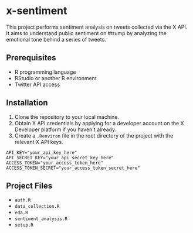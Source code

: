# x-sentiment

This project performs sentiment analysis on tweets collected via the X API. It aims to understand public sentiment on #trump by analyzing the emotional tone behind a series of tweets.

## Prerequisites

- R programming language
- RStudio or another R environment
- Twitter API access

## Installation

1. Clone the repository to your local machine.
2. Obtain X API credentials by applying for a developer account on the X Developer platform if you haven't already.
3. Create a `.Renviron` file in the root directory of the project with the relevant X API keys.
```plaintext
API_KEY="your_api_key_here"
API_SECRET_KEY="your_api_secret_key_here"
ACCESS_TOKEN="your_access_token_here"
ACCESS_TOKEN_SECRET="your_access_token_secret_here"
```

## Project Files

- `auth.R`
- `data_collection.R`
- `eda.R`
- `sentiment_analysis.R`
- `setup.R`
